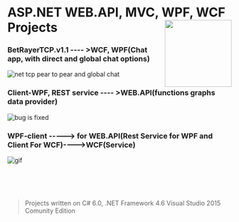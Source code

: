 # ASP.NET WEB.API, MVC, WPF, WCF Projects  <img src="https://cloud.githubusercontent.com/assets/24522089/21962098/41a510c8-db36-11e6-95ef-eb392a0a1919.png" align="right" width="150px" height="150px" /> 


### BetRayerTCP.v1.1 ---- >WCF, WPF(Chat app, with direct and global chat options)
![net tcp pear to pear and global chat](https://cloud.githubusercontent.com/assets/24522089/25782649/22f6e692-3360-11e7-8115-ed3912c4cdc4.gif)

### Client-WPF, REST service ---- >WEB.API(functions graphs data provider)
![bug is fixed](https://cloud.githubusercontent.com/assets/24522089/25308291/f40e6a98-27c1-11e7-9d40-bb4f4661dbea.PNG)


### WPF-client -----> for WEB.API(Rest Service for WPF and Client For WCF)---->WCF(Service)
![gif](https://cloud.githubusercontent.com/assets/24522089/25515062/f6dc9210-2bf2-11e7-9e3d-00f7a9b7422d.gif)


<br>
<br>
<br>

> Projects written on C# 6.0, .NET Framework 4.6 Visual Studio 2015 Comunity Edition
